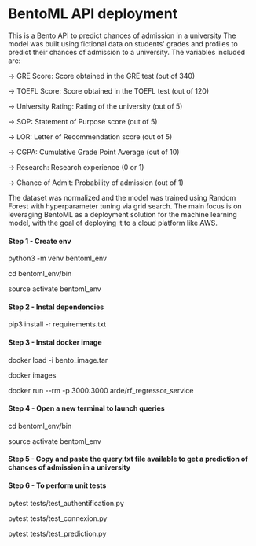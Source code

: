 # BentoML API deployment
This is a Bento API to predict chances of admission in a university
The model was built using fictional data on students' grades and profiles to predict their chances of admission to a university. The variables included are:

-> GRE Score: Score obtained in the GRE test (out of 340)

-> TOEFL Score: Score obtained in the TOEFL test (out of 120)

-> University Rating: Rating of the university (out of 5)

-> SOP: Statement of Purpose score (out of 5)

-> LOR: Letter of Recommendation score (out of 5)

-> CGPA: Cumulative Grade Point Average (out of 10)

-> Research: Research experience (0 or 1)

-> Chance of Admit: Probability of admission (out of 1)

The dataset was normalized and the model was trained using Random Forest with hyperparameter tuning via grid search. The main focus is on leveraging BentoML as a deployment solution for the machine learning model, with the goal of deploying it to a cloud platform like AWS.


#### Step 1 - Create env
python3 -m venv bentoml_env

cd  bentoml_env/bin

source activate bentoml_env


#### Step 2 - Instal dependencies
pip3 install -r requirements.txt


#### Step 3 - Instal docker image
docker load -i bento_image.tar

docker images

docker run --rm -p 3000:3000 arde/rf_regressor_service


#### Step 4 - Open a new terminal to launch queries
cd  bentoml_env/bin

source activate bentoml_env

#### Step 5 - Copy and paste the query.txt file available to get a prediction of chances of admission in a university

#### Step 6 - To perform unit tests
pytest tests/test_authentification.py

pytest tests/test_connexion.py

pytest tests/test_prediction.py
